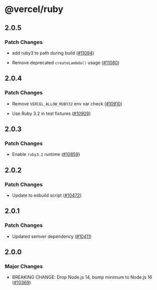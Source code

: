 # @vercel/ruby

## 2.0.5

### Patch Changes

- add ruby3 to path during build ([#11094](https://github.com/khulnasoft-lab/devship/pull/11094))

- Remove deprecated `createLambda()` usage ([#11080](https://github.com/khulnasoft-lab/devship/pull/11080))

## 2.0.4

### Patch Changes

- Remove `VERCEL_ALLOW_RUBY32` env var check ([#10910](https://github.com/khulnasoft-lab/devship/pull/10910))

- Use Ruby 3.2 in test fixtures ([#10909](https://github.com/khulnasoft-lab/devship/pull/10909))

## 2.0.3

### Patch Changes

- Enable `ruby3.2` runtime ([#10859](https://github.com/khulnasoft-lab/devship/pull/10859))

## 2.0.2

### Patch Changes

- Update to esbuild script ([#10472](https://github.com/khulnasoft-lab/devship/pull/10472))

## 2.0.1

### Patch Changes

- Updated semver dependency ([#10411](https://github.com/khulnasoft-lab/devship/pull/10411))

## 2.0.0

### Major Changes

- BREAKING CHANGE: Drop Node.js 14, bump minimum to Node.js 16 ([#10369](https://github.com/khulnasoft-lab/devship/pull/10369))
